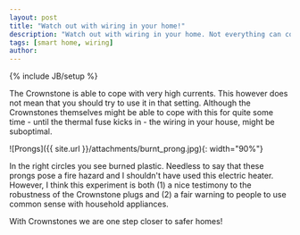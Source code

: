 ```yaml
---
layout: post
title: "Watch out with wiring in your home!"
description: "Watch out with wiring in your home. Not everything can cope with high currents."
tags: [smart home, wiring]
author: 
---
```

{% include JB/setup %}

The Crownstone is able to cope with very high currents. This however does not mean that you should try to use it in that setting. Although the Crownstones themselves might be able to cope with this for quite some time - until the thermal fuse kicks in - the wiring in your house, might be suboptimal.

![Prongs]({{ site.url }}/attachments/burnt_prong.jpg){: width="90%"}

In the right circles you see burned plastic. Needless to say that these prongs pose a fire hazard and I shouldn't have used this electric heater. However, I think this experiment is both (1) a nice testimony to the robustness of the Crownstone plugs and (2) a fair warning to people to use common sense with household appliances. 

With Crownstones we are one step closer to safer homes!
